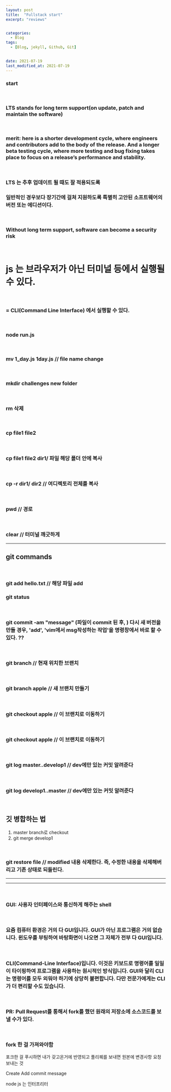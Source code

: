 ```yaml
---
layout: post
title:  "Fullstack start"
excerpt: "reviews"


categories:
  - Blog
tags:
  - [Blog, jekyll, Github, Git]

 
date: 2021-07-19
last_modified_at: 2021-07-19
---
```


### start
<br/>


### LTS stands for long term support(on update, patch and maintain the software)
<br/>

### merit: here is a shorter development cycle, where engineers and contributors add to the body of the release. And a longer beta testing cycle, where more testing and bug fixing takes place to focus on a release’s performance and stability. 
<br/>

### LTS 는 추후 업데이트 될 때도 잘 적용되도록 
### 일반적인 경우보다 장기간에 걸쳐 지원하도록 특별히 고안된 소프트웨어의 버전 또는 에디션이다.
<br/>

### Without long term support, software can become a security risk

<br/>



# js 는 브라우저가 아닌 터미널 등에서 실행될 수 있다.
<br/>

### = CLI(Command Line Interface) 에서 실행할 수 있다.
<br/>

### node run.js
<br/>

### mv 1_day.js 1day.js  // file name change
<br/>

### mkdir challenges new folder
<br/>

### rm 삭제
<br/>

### cp file1 file2 
<br/>

### cp file1 file2 dir1/ 파일 해당 폴더 안에 복사
<br/>

### cp -r dir1/ dir2 // 여디렉토리 전체를 복사
<br/>

### pwd // 경로

<br/>

### clear // 터미널 깨긋하게



***
## git commands
<br/>

### git add hello.txt // 해당 파일 add

### git status
<br/>

### git commit -am "message" (파일이 commit 된 후, ) 다시 새 버전을 만들 경우, 'add', 'vim에서 msg작성하는 작업'을 명령창에서 바로 할 수 있다. ??

<br/> 

### git branch // 현재 위치한 브랜치
<br/>

### git branch apple // 새 브랜치 만들기
<br/>

### git checkout apple // 이 브랜치로 이동하기
<br/>

### git checkout apple // 이 브랜치로 이동하기
<br/>

### git log master..develop1 // dev에만 있는 커밋 알려준다
<br/>

### git log develop1..master // dev에만 있는 커밋 알려준다
<br/>

## 깃 병합하는 법

1. master branch로 checkout
2. git merge develop1

<br/>

### git restore file // modified 내용 삭제한다. 즉, 수정한 내용을 삭제해버리고 기존 상태로 되돌린다.

***
***
<br/>


### GUI: 사용자 인터페이스와 통신하게 해주는 shell

<br/> 

### 요즘 컴퓨터 환경은 거의 다 GUI입니다. GUI가 아닌 프로그램은 거의 없습니다. 윈도우를 부팅하여 바탕화면이 나오면 그 자체가 전부 다 GUI입니다.

<br/>

###  CLI(Command-Line Interface)입니다. 이것은 키보드로 명령어를 일일이 타이핑하여 프로그램을 사용하는 원시적인 방식입니다. GUI와 달리 CLI는 명령어를 모두 외워야 하기에 상당히 불편합니다. 다만 전문가에게는 CLI가 더 편리할 수도 있습니다. 

<br/>

### PR: Pull Request를 통해서 fork를 했던 원래의 저장소에 소스코드를 보낼 수가 있다.


<br/>

### fork 한 걸 가져와야함

포크한 걸 푸시하면 내가 갖고온거에 반영되고 
풀리퀘를 보내면 원본에 변경사항 요청 보내는 것


Create
Add
commit message


node js 는 인터프리터
